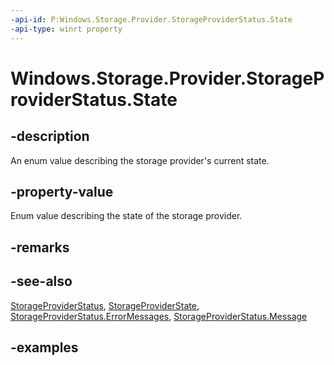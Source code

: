 ```yaml
---
-api-id: P:Windows.Storage.Provider.StorageProviderStatus.State
-api-type: winrt property
---
```


# Windows.Storage.Provider.StorageProviderStatus.State

<!--
public Windows.Storage.Provider.StorageProviderState State { get; }
-->


## -description
An enum value describing the storage provider's current state.

## -property-value
Enum value describing the state of the storage provider.

## -remarks

## -see-also
[StorageProviderStatus](storageproviderstatus.md), [StorageProviderState](storageproviderstate.md), [StorageProviderStatus.ErrorMessages](storageproviderstatus_errormessages.md), [StorageProviderStatus.Message](storageproviderstatus_message.md)

## -examples
